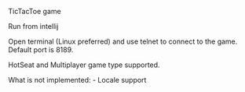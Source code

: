 TicTacToe game

Run from intellij

Open terminal (Linux preferred) and use telnet to connect to the game. Default port is 8189.

HotSeat and Multiplayer game type supported.

What is not implemented:
    - Locale support
